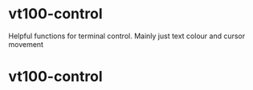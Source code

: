 # vt100-control

Helpful functions for terminal control.
Mainly just text colour and cursor movement
# vt100-control
